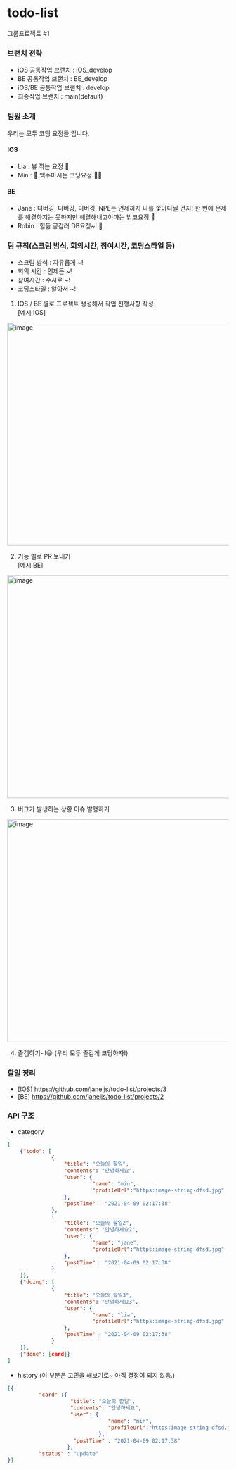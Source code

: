 # todo-list
그룹프로젝트 #1

### 브랜치 전략

* iOS 공통작업 브랜치 : iOS_develop
* BE 공통작업 브랜치 : BE_develop
* iOS/BE 공통작업 브랜치 : develop
* 최종작업 브랜치 : main(default)

### 팀원 소개

우리는 모두 코딩 요정들 입니다.

#### IOS

* Lia : 뷰 깎는 요정 🧚
* Min : 🍻 맥주마시는 코딩요정 🧚‍♂️

#### BE

* Jane : 디버깅, 디버깅, 디버깅, NPE는 언제까지 나를 쫓아다닐 건지! 한 번에 문제를 해결하지는 못하지만 해결해내고야마는 밤코요정 🧚
* Robin : 힘듦 공감러 DB요정~! 🧚


### 팀 규칙(스크럼 방식, 회의시간, 참여시간, 코딩스타일 등)

* 스크럼 방식 : 자유롭게 ~!
* 회의 시간  : 언제든 ~!
* 참여시간   : 수시로 ~!
* 코딩스타일  : 알아서 ~!

1. IOS / BE 별로 프로젝트 생성해서 작업 진행사항 작성   
[예시 IOS]
<img width="506" alt="image" src="https://user-images.githubusercontent.com/45054467/114116247-470cf700-991f-11eb-8b3e-a12f577bb16e.png">

2. 기능 별로 PR 보내기  
[예시 BE]  
<img width="506" alt="image" src="https://user-images.githubusercontent.com/45054467/114116450-b4b92300-991f-11eb-8a67-b17cbb0c18d6.png">

3. 버그가 발생하는 상황 이슈 발행하기
<img width="506" alt="image" src="https://user-images.githubusercontent.com/45054467/114117403-918f7300-9921-11eb-874f-566352ea19ef.png">

4. 즐겜하기~!😄 (우리 모두 즐겁게 코딩하자!)

### 할일 정리

* [IOS] https://github.com/janeljs/todo-list/projects/3
* [BE] https://github.com/janeljs/todo-list/projects/2


### API 구조

* category

``` Json
[
    {"todo": [
              { 
                  "title": "오늘의 할일",
                  "contents": "안녕하세요",
                  "user": {
                           "name": "min",
                           "profileUrl":"https:image-string-dfsd.jpg"
                  },
                  "postTime" : "2021-04-09 02:17:38" 
              },
              {
                  "title": "오늘의 할일2",
                  "contents": "안녕하세요2",
                  "user": {
                           "name": "jane",
                           "profileUrl":"https:image-string-dfsd.jpg"
                  },
                  "postTime" : "2021-04-09 02:17:38" 
              }
    ]}, 
    {"doing": [
              { 
                  "title": "오늘의 할일3",
                  "contents": "안녕하세요3",
                  "user": {
                           "name": "lia",
                           "profileUrl":"https:image-string-dfsd.jpg"
                  },
                  "postTime" : "2021-04-09 02:17:38" 
              }
    ]}, 
    {"done": [card]}
]
```

* history (이 부분은 고민을 해보기로~ 아직 결정이 되지 않음.)

``` Json
[{ 
          "card" :{              
                    "title": "오늘의 할일",
                    "contents": "안녕하세요",
                    "user": {
                                "name": "min",
                                "profileUrl":"https:image-string-dfsd.jpg"
                             },
                     "postTime" : "2021-04-09 02:17:38" 
                   },
          "status" : "update"
}]  
```
